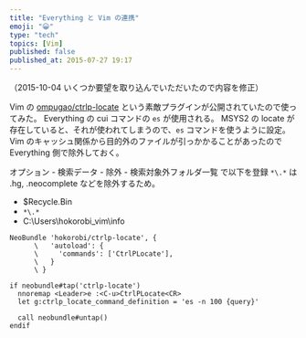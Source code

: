 ```yaml
---
title: "Everything と Vim の連携"
emoji: "😀"
type: "tech"
topics: [Vim]
published: false
published_at: 2015-07-27 19:17
---
```


（2015-10-04 いくつか要望を取り込んでいただいたので内容を修正）

Vim の [ompugao/ctrlp-locate](https://github.com/ompugao/ctrlp-locate) という素敵プラグインが公開されていたので使ってみた。
Everything の cui コマンドの `es` が使用される。
MSYS2 の locate が存在していると、それが使われてしまうので、`es` コマンドを使うように設定。
Vim のキャッシュ関係から目的外のファイルが引っかかることがあったので Everything 側で除外しておく。

オプション - 検索データ - 除外 - 検索対象外フォルダ一覧 で以下を登録
` *\.* ` は .hg, .neocomplete などを除外するため。

- $Recycle.Bin
- `*\.*`
- C:\Users\hokorobi\_vim\info

```vim:.vimrc
NeoBundle 'hokorobi/ctrlp-locate', {
      \   'autoload': {
      \     'commands': ['CtrlPLocate'],
      \   }
      \ }

if neobundle#tap('ctrlp-locate')
  nnoremap <Leader>e :<C-u>CtrlPLocate<CR>
  let g:ctrlp_locate_command_definition = 'es -n 100 {query}'

  call neobundle#untap()
endif

```

